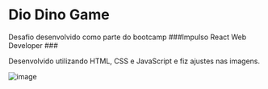 # Dio Dino Game 

Desafio desenvolvido como parte do bootcamp ###Impulso React Web Developer ###

Desenvolvido utilizando HTML, CSS e JavaScript e fiz ajustes nas imagens.

![image](https://user-images.githubusercontent.com/79812296/139753325-59e6562b-2689-4a90-a21e-220eaa896017.png)

